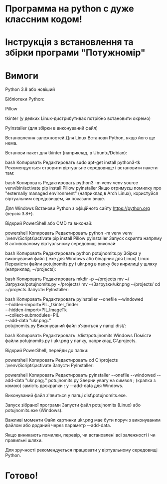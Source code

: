 
# Программа на python с дуже классним кодом!

# Інструкція з встановлення та збірки програми "Потужномір"

# Вимоги
Python 3.8 або новіший

Бібліотеки Python:

Pillow

tkinter (у деяких Linux-дистрибутивах потрібно встановити окремо)

PyInstaller (для збірки в виконуваний файл)

Встановлення залежностей
Для Linux
Встанови Python, якщо його ще нема.

Встанови пакет для tkinter (наприклад, в Ubuntu/Debian):

bash
Копировать
Редактировать
sudo apt-get install python3-tk
Рекомендується створити віртуальне середовище і встановити пакети там:

bash
Копировать
Редактировать
python3 -m venv venv
source venv/bin/activate
pip install Pillow pyinstaller
Якщо отримуєш помилку про "externally managed environment" (наприклад в Arch Linux), користуйся віртуальним середовищем, як показано вище.

Для Windows
Встанови Python з офіційного сайту https://python.org (версія 3.8+).

Відкрий PowerShell або CMD та виконай:

powershell
Копировать
Редактировать
python -m venv venv
.\venv\Scripts\activate
pip install Pillow pyinstaller
Запуск скрипта напряму
В активованому віртуальному середовищі виконай:

bash
Копировать
Редактировать
python potujnomits.py
Збірка у виконуваний файл (.exe для Windows або бінарник для Linux)
Linux
Перемісти файли potujnomits.py і ukr.png в папку без кирилиці у шляху (наприклад, ~/projects):

bash
Копировать
Редактировать
mkdir -p ~/projects
mv ~/Загрузки/potujnomits.py ~/projects/
mv ~/Загрузки/ukr.png ~/projects/
cd ~/projects
Запусти PyInstaller:

bash
Копировать
Редактировать
pyinstaller --onefile --windowed \
--hidden-import=PIL._tkinter_finder \
--hidden-import=PIL.ImageTk \
--collect-submodules=PIL \
--add-data "ukr.png:." \
potujnomits.py
Виконуваний файл з'явиться у папці dist/:

bash
Копировать
Редактировать
./dist/potujnomits
Windows
Помісти файли potujnomits.py і ukr.png у папку, наприклад C:\projects\.

Відкрий PowerShell, перейди до папки:

powershell
Копировать
Редактировать
cd C:\projects\
.\venv\Scripts\activate
Запусти PyInstaller:

powershell
Копировать
Редактировать
pyinstaller --onefile --windowed --add-data "ukr.png;." potujnomits.py
Зверни увагу на символ ; (крапка з комою) замість двокрапки : у --add-data для Windows.

Виконуваний файл з'явиться у папці dist\potujnomits.exe.

Запуск зібраної програми
Запусти файл potujnomits (Linux) або potujnomits.exe (Windows).

Важливі моменти
Файл картинки ukr.png має бути поруч з виконуваним файлом або доданий через параметр --add-data.

Якщо виникають помилки, перевір, чи встановлені всі залежності і чи правильні шляхи.

Для зручності рекомендується працювати у віртуальному середовищі Python.

# Готово!
